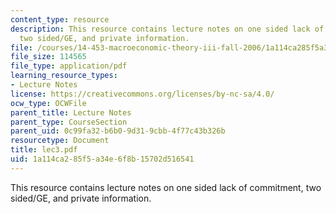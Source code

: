 ```yaml
---
content_type: resource
description: This resource contains lecture notes on one sided lack of commitment,
  two sided/GE, and private information.
file: /courses/14-453-macroeconomic-theory-iii-fall-2006/1a114ca285f5a34e6f8b15702d516541_lec3.pdf
file_size: 114565
file_type: application/pdf
learning_resource_types:
- Lecture Notes
license: https://creativecommons.org/licenses/by-nc-sa/4.0/
ocw_type: OCWFile
parent_title: Lecture Notes
parent_type: CourseSection
parent_uid: 0c99fa32-b6b0-9d31-9cbb-4f77c43b326b
resourcetype: Document
title: lec3.pdf
uid: 1a114ca2-85f5-a34e-6f8b-15702d516541
---
```

This resource contains lecture notes on one sided lack of commitment, two sided/GE, and private information.